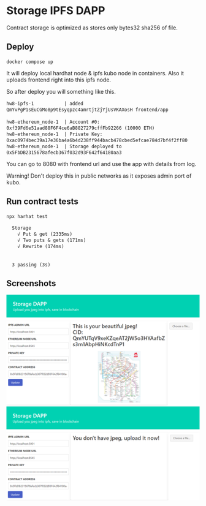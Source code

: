 # Storage IPFS DAPP
Contract storage is optimized as stores only bytes32 sha256 of file.

## Deploy
```shell
docker compose up
```
It will deploy local hardhat node & ipfs kubo node in containers.
Also it uploads frontend right into this ipfs node.

So after deploy you will something like this.
```
hw8-ipfs-1           | added QmYvPgP1sEuCGMo8p9tEsyqpzc4amrtjtZjYjUsVKAXosH frontend/app

hw8-ethereum_node-1  | Account #0: 0xf39Fd6e51aad88F6F4ce6aB8827279cffFb92266 (10000 ETH)
hw8-ethereum_node-1  | Private Key: 0xac0974bec39a17e36ba4a6b4d238ff944bacb478cbed5efcae784d7bf4f2ff80
hw8-ethereum_node-1  | Storage deployed to 0x5FbDB2315678afecb367f032d93F642f64180aa3
```

You can go to 8080 with frontend url and use the app with details from log.

Warning! Don't deploy this in public networks as it exposes admin port of kubo.

## Run contract tests

```
npx harhat test
```

```
  Storage
    √ Put & get (2335ms)
    √ Two puts & gets (171ms)
    √ Rewrite (174ms)


  3 passing (3s)
```

## Screenshots
![](./assets/uploaded.png)
![](./assets/not-uploaded.png)
